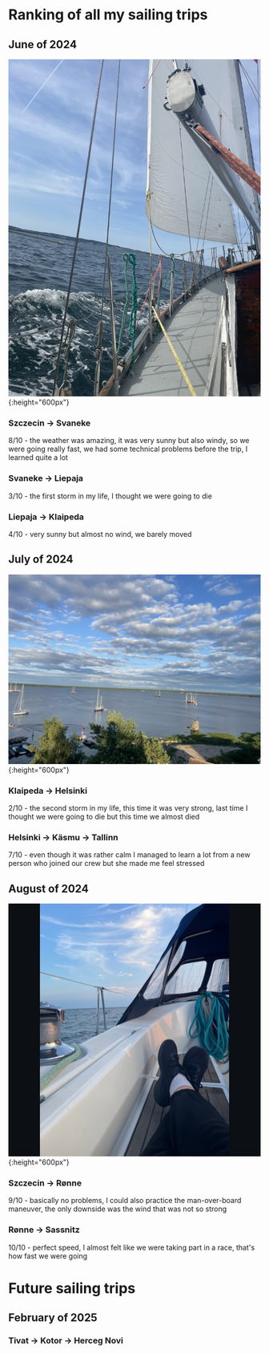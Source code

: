 # Ranking of all my sailing trips

## June of 2024
![june](june.JPEG){:height="600px"}
### Szczecin -> Svaneke
8/10 - the weather was amazing, it was very sunny but also windy, so we were going really fast, we had some technical problems before the trip, I learned quite a lot 
### Svaneke -> Liepaja
3/10 - the first storm in my life, I thought we were going to die
### Liepaja -> Klaipeda
4/10 - very sunny but almost no wind, we barely moved
## July of 2024
![july](jul.JPEG){:height="600px"}
### Klaipeda -> Helsinki
2/10 - the second storm in my life, this time it was very strong, last time I thought we were going to die but this time we almost died
### Helsinki -> Käsmu -> Tallinn
7/10 - even though it was rather calm I managed to learn a lot from a new person who joined our crew but she made me feel stressed 

## August of 2024
![august](aug.JPEG){:height="600px"}
### Szczecin -> Rønne
9/10 - basically no problems, I could also practice the man-over-board maneuver, the only downside was the wind that was not so strong 
### Rønne -> Sassnitz 
10/10 - perfect speed, I almost felt like we were taking part in a race, that's how fast we were going 

# Future sailing trips

## February of 2025
### Tivat -> Kotor -> Herceg Novi 

